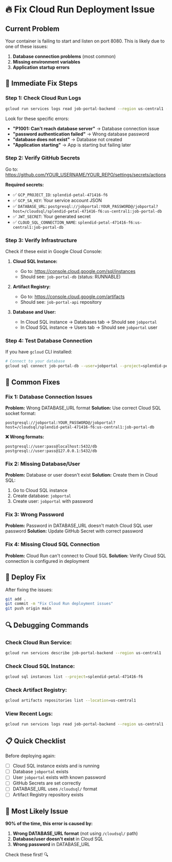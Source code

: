# 🔥 Fix Cloud Run Deployment Issue

## Current Problem
Your container is failing to start and listen on port 8080. This is likely due to one of these issues:

1. **Database connection problems** (most common)
2. **Missing environment variables**
3. **Application startup errors**

## 🚨 Immediate Fix Steps

### Step 1: Check Cloud Run Logs
```bash
gcloud run services logs read job-portal-backend --region us-central1 --limit 50
```

Look for these specific errors:
- **"P1001: Can't reach database server"** → Database connection issue
- **"password authentication failed"** → Wrong database password
- **"database does not exist"** → Database not created
- **"Application starting"** → App is starting but failing later

### Step 2: Verify GitHub Secrets
Go to: https://github.com/YOUR_USERNAME/YOUR_REPO/settings/secrets/actions

**Required secrets:**
- ✅ `GCP_PROJECT_ID`: `splendid-petal-471416-f6`
- ✅ `GCP_SA_KEY`: Your service account JSON
- ✅ `DATABASE_URL`: `postgresql://jobportal:YOUR_PASSWORD@/jobportal?host=/cloudsql/splendid-petal-471416-f6:us-central1:job-portal-db`
- ✅ `JWT_SECRET`: Your generated secret
- ✅ `CLOUD_SQL_CONNECTION_NAME`: `splendid-petal-471416-f6:us-central1:job-portal-db`

### Step 3: Verify Infrastructure
Check if these exist in Google Cloud Console:

1. **Cloud SQL Instance:**
   - Go to: https://console.cloud.google.com/sql/instances
   - Should see: `job-portal-db` (status: RUNNABLE)

2. **Artifact Registry:**
   - Go to: https://console.cloud.google.com/artifacts
   - Should see: `job-portal-api` repository

3. **Database and User:**
   - In Cloud SQL instance → Databases tab → Should see `jobportal`
   - In Cloud SQL instance → Users tab → Should see `jobportal` user

### Step 4: Test Database Connection
If you have `gcloud` CLI installed:
```bash
# Connect to your database
gcloud sql connect job-portal-db --user=jobportal --project=splendid-petal-471416-f6
```

## 🔧 Common Fixes

### Fix 1: Database Connection Issues
**Problem:** Wrong DATABASE_URL format
**Solution:** Use correct Cloud SQL socket format:
```
postgresql://jobportal:YOUR_PASSWORD@/jobportal?host=/cloudsql/splendid-petal-471416-f6:us-central1:job-portal-db
```

**❌ Wrong formats:**
```
postgresql://user:pass@localhost:5432/db
postgresql://user:pass@127.0.0.1:5432/db
```

### Fix 2: Missing Database/User
**Problem:** Database or user doesn't exist
**Solution:** Create them in Cloud SQL:
1. Go to Cloud SQL instance
2. Create database: `jobportal`
3. Create user: `jobportal` with password

### Fix 3: Wrong Password
**Problem:** Password in DATABASE_URL doesn't match Cloud SQL user password
**Solution:** Update GitHub Secret with correct password

### Fix 4: Missing Cloud SQL Connection
**Problem:** Cloud Run can't connect to Cloud SQL
**Solution:** Verify Cloud SQL connection is configured in deployment

## 🚀 Deploy Fix

After fixing the issues:

```bash
git add .
git commit -m "Fix Cloud Run deployment issues"
git push origin main
```

## 🔍 Debugging Commands

### Check Cloud Run Service:
```bash
gcloud run services describe job-portal-backend --region us-central1
```

### Check Cloud SQL Instance:
```bash
gcloud sql instances list --project=splendid-petal-471416-f6
```

### Check Artifact Registry:
```bash
gcloud artifacts repositories list --location=us-central1
```

### View Recent Logs:
```bash
gcloud run services logs read job-portal-backend --region us-central1 --limit 100
```

## 📋 Quick Checklist

Before deploying again:
- [ ] Cloud SQL instance exists and is running
- [ ] Database `jobportal` exists
- [ ] User `jobportal` exists with known password
- [ ] GitHub Secrets are set correctly
- [ ] DATABASE_URL uses `/cloudsql/` format
- [ ] Artifact Registry repository exists

## 🎯 Most Likely Issue

**90% of the time, this error is caused by:**
1. **Wrong DATABASE_URL format** (not using `/cloudsql/` path)
2. **Database/user doesn't exist** in Cloud SQL
3. **Wrong password** in DATABASE_URL

Check these first! 🔍
